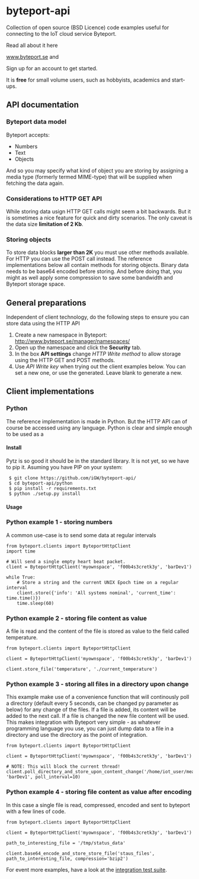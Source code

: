 # byteport-api
Collection of open source (BSD Licence) code examples useful for connecting to the IoT cloud service Byteport.

Read all about it here

www.byteport.se and 

Sign up for an account to get started.

It is **free** for small volume users, such as hobbyists, academics and start-ups.

## API documentation
### Byteport data model
Byteport accepts:
* Numbers
* Text
* Objects

And so you may specify what kind of object you are storing by assigning a media type (formerly termed MIME-type) that will be supplied when fetching the data again.

### Considerations to HTTP GET API
While storing data usign HTTP GET calls might seem a bit backwards. But it is sometimes a nice feature for quick and dirty scenarios. The only caveat is the data size **limitation of 2 Kb**.

### Storing objects
To store data blocks **larger than 2K** you must use other methods available. For HTTP you can use the POST call instead. The reference implementations below all contain methods for storing objects. Binary data needs to be base64 encoded before storing. And before doing that, you might as well apply some compression to save some bandwidth and Byteport storage space.


## General preparations
Independent of client technology, do the following steps to ensure you can store data using the HTTP API

1. Create a new namespace in Byteport: http://www.byteport.se/manager/namespaces/
2. Open up the namespace and click the **Security** tab.
3. In the box **API settings** change *HTTP Write method* to allow storage using the HTTP GET and POST methods.
4. Use *API Write key* when trying out the client examples below. You can set a new one, or use the generated. Leave blank to generate a new.

## Client implementations
### Python
The reference implementation is made in Python. But the HTTP API can of course be accessed using any language. Python is clear and simple enough to be used as a

#### Install
Pytz is so good it should be in the standard library. It is not yet, so we have to pip it. Asuming you have PIP on your system:
```
 $ git clone https://github.com/iGW/byteport-api/
 $ cd byteport-api/python
 $ pip install -r requirements.txt
 $ python ./setup.py install
```

#### Usage

### Python example 1 - storing numbers
A common use-case is to send some data at regular intervals
```
from byteport.clients import ByteportHttpClient
import time

# Will send a single empty heart beat packet.
client = ByteportHttpClient('myownspace', 'f00b4s3cretk3y', 'barDev1')

while True:
    # Store a string and the current UNIX Epoch time on a regular interval
    client.store({'info': 'All systems nominal', 'current_time': time.time()})
    time.sleep(60)

```

### Python example 2 - storing file content as value
A file is read and the content of the file is stored as value to the field called temperature.
```
from byteport.clients import ByteportHttpClient

client = ByteportHttpClient('myownspace', 'f00b4s3cretk3y', 'barDev1')

client.store_file('temperature', './current_temperature')
```

### Python example 3 - storing all files in a directory upon change
This example make use of a convenience function that will continously poll a directory (default every 5 seconds, can be changed py parameter as below) for any change of the files. If a file is added, its content will be added to the next call. If a file is changed the new file content will be used. This makes integration with Byteport very simple - as whatever programming language you use, you can just dump data to a file in a directory and use the directory as the point of integration.
```
from byteport.clients import ByteportHttpClient

client = ByteportHttpClient('myownspace', 'f00b4s3cretk3y', 'barDev1')

# NOTE: This will block the current thread!
client.poll_directory_and_store_upon_content_change('/home/iot_user/measured_values/', 'barDev1', poll_interval=10)
```

### Python example 4 - storing file content as value after encoding
In this case a single file is read, compressed, encoded and sent to byteport with a few lines of code.
```
from byteport.clients import ByteportHttpClient

client = ByteportHttpClient('myownspace', 'f00b4s3cretk3y', 'barDev1')

path_to_interesting_file = '/tmp/status_data'

client.base64_encode_and_store_store_file('staus_files', path_to_interesting_file, compression='bzip2')

```

For event more examples, have a look at the [integration test suite](https://github.com/iGW/byteport-api/blob/master/python/byteport/integration_tests.py).

